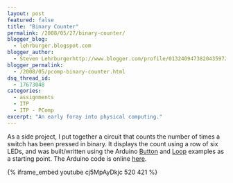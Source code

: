 ```yaml
---
layout: post
featured: false
title: "Binary Counter"
permalink: /2008/05/27/binary-counter/
blogger_blog:
  - lehrburger.blogspot.com
blogger_author:
  - Steven Lehrburgerhttp://www.blogger.com/profile/01324094738204359728noreply@blogger.com
blogger_permalink:
  - /2008/05/pcomp-binary-counter.html
dsq_thread_id:
  - 17673048
categories:
  - assignments
  - ITP
  - ITP - PComp
excerpt: "An early foray into physical computing."
---
```

As a side project, I put together a circuit that counts the number of times a switch has been pressed in binary. It displays the count using a row of six LEDs, and was built/written using the Arduino [Button][1] and [Loop][2] examples as a starting point. The Arduino code is online [here][3].

{% iframe_embed youtube cj5MpAyDkjc 520 421 %}

###### <a href="http://lehrburger.com/PComp_Labs1-2/iPhone-65.jpg"><img src="http://lehrburger.com/PComp_Labs1-2/iPhone-65.jpg" alt="" id="BLOGGER_PHOTO_ID_5205122160176868562" /></a>  

 [1]: http://www.arduino.cc/en/Tutorial/Button
 [2]: http://www.arduino.cc/en/Tutorial/Loop
 [3]: http://lehrburger.com/binary_counter.pde
